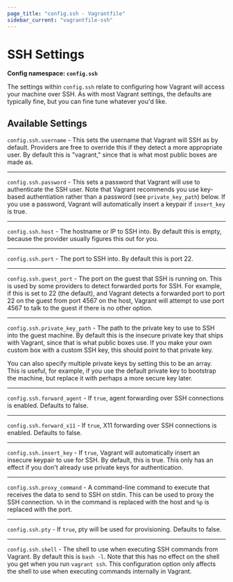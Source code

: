 ```yaml
---
page_title: "config.ssh - Vagrantfile"
sidebar_current: "vagrantfile-ssh"
---
```


# SSH Settings

**Config namespace: `config.ssh`**

The settings within `config.ssh` relate to configuring how Vagrant
will access your machine over SSH. As with most Vagrant settings, the
defaults are typically fine, but you can fine tune whatever you'd like.

## Available Settings

`config.ssh.username` - This sets the username that Vagrant will SSH
as by default. Providers are free to override this if they detect a more
appropriate user. By default this is "vagrant," since that is what most
public boxes are made as.

<hr>

`config.ssh.password` - This sets a password that Vagrant will use to
authenticate the SSH user. Note that Vagrant recommends you use key-based
authentiation rather than a password (see `private_key_path`) below. If
you use a password, Vagrant will automatically insert a keypair if
`insert_key` is true.

<hr>

`config.ssh.host` - The hostname or IP to SSH into. By default this is
empty, because the provider usually figures this out for you.

<hr>

`config.ssh.port` - The port to SSH into. By default this is port 22.

<hr>

`config.ssh.guest_port` - The port on the guest that SSH is running on. This
is used by some providers to detect forwarded ports for SSH. For example, if
this is set to 22 (the default), and Vagrant detects a forwarded port to
port 22 on the guest from port 4567 on the host, Vagrant will attempt
to use port 4567 to talk to the guest if there is no other option.

<hr>

`config.ssh.private_key_path` - The path to the private key to use to
SSH into the guest machine. By default this is the insecure private key
that ships with Vagrant, since that is what public boxes use. If you make
your own custom box with a custom SSH key, this should point to that
private key.

You can also specify multiple private keys by setting this to be an array.
This is useful, for example, if you use the default private key to bootstrap
the machine, but replace it with perhaps a more secure key later.

<hr>

`config.ssh.forward_agent` - If `true`, agent forwarding over SSH
connections is enabled. Defaults to false.

<hr>

`config.ssh.forward_x11` - If `true`, X11 forwarding over SSH connections
is enabled. Defaults to false.

<hr>

`config.ssh.insert_key` - If `true`, Vagrant will automatically insert
an insecure keypair to use for SSH. By default, this is true. This only
has an effect if you don't already use private keys for authentication.

<hr>

`config.ssh.proxy_command` - A command-line command to execute that receives
the data to send to SSH on stdin. This can be used to proxy the SSH connection.
`%h` in the command is replaced with the host and `%p` is replaced with
the port.

<hr>

`config.ssh.pty` - If `true`, pty will be used for provisioning. Defaults to false.

<hr>

`config.ssh.shell` - The shell to use when executing SSH commands from
Vagrant. By default this is `bash -l`. Note that this has no effect on
the shell you get when you run `vagrant ssh`. This configuration option
only affects the shell to use when executing commands internally in Vagrant.
